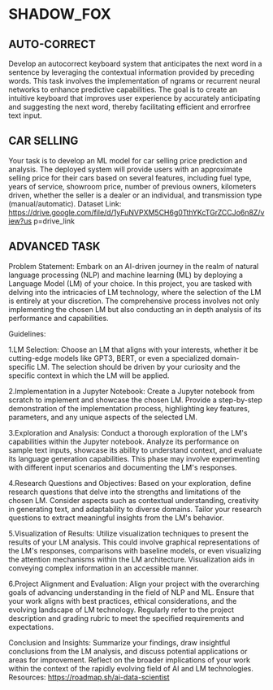# SHADOW_FOX

## AUTO-CORRECT
Develop an autocorrect keyboard system that anticipates the next word in a sentence by leveraging the contextual information provided by preceding words. This task involves the implementation of ngrams or recurrent neural networks to enhance predictive capabilities. The goal is to create an intuitive keyboard that improves user experience by accurately anticipating and suggesting the next word, thereby facilitating efficient and errorfree text input.


## CAR SELLING
Your task is to develop an ML model for car selling price prediction and analysis. The deployed system will provide users with an approximate selling price for their cars based on several features, including fuel type, years of service, showroom price, number of previous owners, kilometers driven, whether the seller is a dealer or an individual, and transmission type (manual/automatic).
Dataset Link:
https://drive.google.com/file/d/1yFuNVPXM5CH6g0TthYKcTGrZCCJo6n8Z/view?us p=drive_link


## ADVANCED TASK
Problem Statement: Embark on an AI-driven journey in the realm of natural language processing (NLP) and machine learning (ML) by deploying a Language Model (LM) of your choice. In this project, you are tasked with delving into the intricacies of LM technology, where the selection of the LM is entirely at your discretion. The comprehensive process involves not only implementing the chosen LM but also conducting an in depth analysis of its performance and capabilities.

Guidelines:

1.LM Selection: Choose an LM that aligns with your interests, whether it be cutting-edge models like GPT3, BERT, or even a specialized domain-specific LM. The selection should be driven by your curiosity and the specific context in which the LM will be applied.

2.Implementation in a Jupyter Notebook: Create a Jupyter notebook from scratch to implement and showcase the chosen LM. Provide a step-by-step demonstration of the implementation process, highlighting key features, parameters, and any unique aspects of the selected LM.

3.Exploration and Analysis: Conduct a thorough exploration of the LM's capabilities within the Jupyter notebook. Analyze its performance on sample text inputs, showcase its ability to understand context, and evaluate its language generation capabilities. This phase may involve experimenting with different input scenarios and documenting the LM's responses.

4.Research Questions and Objectives: Based on your exploration, define research questions that delve into the strengths and limitations of the chosen LM. Consider aspects such as contextual understanding, creativity in generating text, and adaptability to diverse domains. Tailor your research questions to extract meaningful insights from the LM's behavior.

5.Visualization of Results: Utilize visualization techniques to present the results of your LM analysis. This could involve graphical representations of the LM's responses, comparisons with baseline models, or even visualizing the attention mechanisms within the LM architecture. Visualization aids in conveying complex information in an accessible manner.

6.Project Alignment and Evaluation: Align your project with the overarching goals of advancing understanding in the field of NLP and ML. Ensure that your work aligns with best practices, ethical considerations, and the evolving landscape of LM technology. Regularly refer to the project description and grading rubric to meet the specified requirements and expectations.

Conclusion and Insights: Summarize your findings, draw insightful conclusions from the LM analysis, and discuss potential applications or areas for improvement. Reflect on the broader implications of your work within the context of the rapidly evolving field of AI and LM technologies.
Resources: https://roadmap.sh/ai-data-scientist
